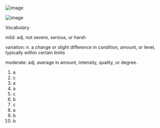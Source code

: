![image](https://github.com/jeuneseven/ReadingNotes/assets/8426758/87b313dd-3743-4345-9078-fe0f1eb80590)

![image](https://github.com/jeuneseven/ReadingNotes/assets/8426758/c33f694b-3f34-4be1-9746-cb26d222af5e)

Vocabulary

mild: adj. not severe, serious, or harsh

variation: n. a change or slight difference in condition, amount, or level, typically within certain limits

moderate: adj. average in amount, intensity, quality, or degree.

1. a
2. c
3. a
4. a
5. c
6. b
7. c
8. a
9. b
10. b
